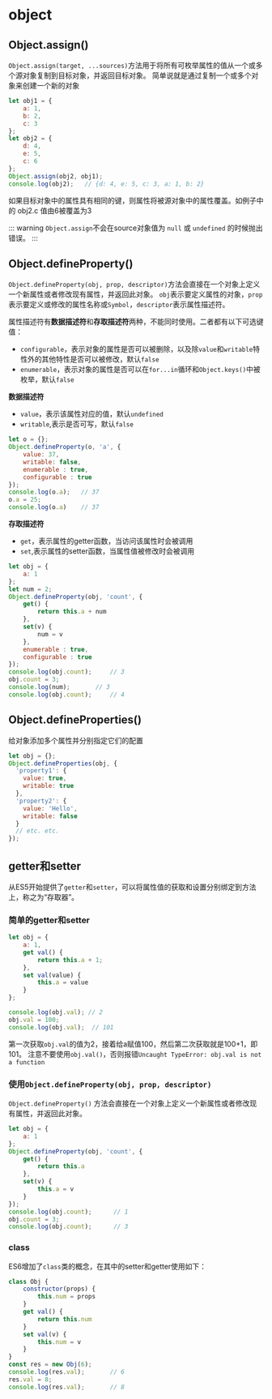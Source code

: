 # object

## Object.assign()
`Object.assign(target, ...sources)`方法用于将所有可枚举属性的值从一个或多个源对象复制到目标对象，并返回目标对象。
简单说就是通过复制一个或多个对象来创建一个新的对象
```js
let obj1 = {
    a: 1,
    b: 2,
    c: 3
};
let obj2 = {
    d: 4,
    e: 5,
    c: 6
};
Object.assign(obj2, obj1);
console.log(obj2);   // {d: 4, e: 5, c: 3, a: 1, b: 2}
```
如果目标对象中的属性具有相同的键，则属性将被源对象中的属性覆盖。如例子中的 obj2.c 值由6被覆盖为3

::: warning
`Object.assign`不会在source对象值为 `null` 或 `undefined` 的时候抛出错误。
:::


## Object.defineProperty()
`Object.defineProperty(obj, prop, descriptor)`方法会直接在一个对象上定义一个新属性或者修改现有属性，并返回此对象。
`obj`表示要定义属性的对象，`prop`表示要定义或修改的属性名称或`Symbol`，`descriptor`表示属性描述符。

属性描述符有**数据描述符**和**存取描述符**两种，不能同时使用。二者都有以下可选键值：
* `configurable`，表示对象的属性是否可以被删除，以及除`value`和`writable`特性外的其他特性是否可以被修改，默认`false`
* `enumerable`，表示对象的属性是否可以在`for...in`循环和`Object.keys()`中被枚举，默认`false`

**数据描述符**
+ `value`，表示该属性对应的值，默认`undefined`
+ `writable`,表示是否可写，默认`false`
```js
let o = {}; 
Object.defineProperty(o, 'a', {
    value: 37,
    writable: false,
    enumerable : true,
    configurable : true
});
console.log(o.a);   // 37
o.a = 25;
console.log(o.a)    // 37
```

**存取描述符**
+ `get`，表示属性的getter函数，当访问该属性时会被调用
+ `set`,表示属性的setter函数，当属性值被修改时会被调用
```js
let obj = {
    a: 1
};
let num = 2;
Object.defineProperty(obj, 'count', {
    get() {
        return this.a + num
    },
    set(v) {
        num = v
    },
    enumerable : true,
    configurable : true
});
console.log(obj.count);     // 3
obj.count = 3;
console.log(num);       // 3
console.log(obj.count);     // 4
```
## Object.defineProperties()
给对象添加多个属性并分别指定它们的配置
```js
let obj = {};
Object.defineProperties(obj, {
  'property1': {
    value: true,
    writable: true
  },
  'property2': {
    value: 'Hello',
    writable: false
  }
  // etc. etc.
});
```




## getter和setter
从ES5开始提供了`getter`和`setter`，可以将属性值的获取和设置分别绑定到方法上，称之为“存取器”。

### 简单的getter和setter
```js
let obj = {
    a: 1,
    get val() {
        return this.a + 1;
    },
    set val(value) {
        this.a = value
    }
};

console.log(obj.val); // 2
obj.val = 100;
console.log(obj.val);  // 101
```
第一次获取`obj.val`的值为2，接着给a赋值100，然后第二次获取就是100+1，即101。
注意不要使用`obj.val()`，否则报错`Uncaught TypeError: obj.val is not a function`

### 使用`Object.defineProperty(obj, prop, descriptor)`
`Object.defineProperty()` 方法会直接在一个对象上定义一个新属性或者修改现有属性，并返回此对象。
```js
let obj = {
    a: 1
};
Object.defineProperty(obj, 'count', {
    get() {
        return this.a
    },
    set(v) {
        this.a = v
    }
});
console.log(obj.count);      // 1
obj.count = 3;
console.log(obj.count);      // 3
```

### class
ES6增加了`class`类的概念，在其中的setter和getter使用如下：
```js
class Obj {
    constructor(props) {
        this.num = props
    }
    get val() {
        return this.num
    }
    set val(v) {
        this.num = v
    }
}
const res = new Obj(6);
console.log(res.val);       // 6
res.val = 8;
console.log(res.val);       // 8
```